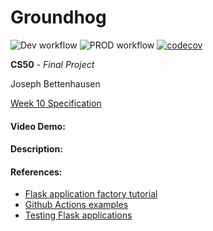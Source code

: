 # Groundhog

![Dev workflow](https://github.com/jbettenh/groundhog/actions/workflows/dev_build.yml/badge.svg)
![PROD workflow](https://github.com/jbettenh/groundhog/actions/workflows/prod_pipeline.yml/badge.svg)
[![codecov](https://codecov.io/github/jbettenh/groundhog/branch/trunk/graph/badge.svg?token=F6F4DKBV5C)](https://codecov.io/github/jbettenh/groundhog)

**CS50** - _Final Project_

Joseph Bettenhausen

[Week 10 Specification](https://cs50.harvard.edu/x/2022/project/)

#### Video Demo:

#### Description:

#### References:

- [Flask application factory tutorial](https://flask.palletsprojects.com/en/2.2.x/tutorial/factory/)
- [Github Actions examples](https://github.com/mgrum/flask-example-cicd/blob/main/.github/workflows/README.md)
- [Testing Flask applications](https://testdriven.io/blog/flask-pytest/)
